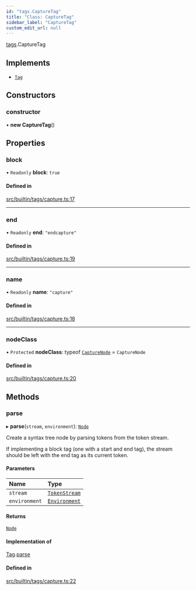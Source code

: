 ```yaml
---
id: "tags.CaptureTag"
title: "Class: CaptureTag"
sidebar_label: "CaptureTag"
custom_edit_url: null
---
```


[tags](../namespaces/tags.md).CaptureTag

## Implements

- [`Tag`](../interfaces/Tag.md)

## Constructors

### constructor

• **new CaptureTag**()

## Properties

### block

• `Readonly` **block**: ``true``

#### Defined in

[src/builtin/tags/capture.ts:17](https://github.com/jg-rp/liquidscript/blob/6bed77c/src/builtin/tags/capture.ts#L17)

___

### end

• `Readonly` **end**: ``"endcapture"``

#### Defined in

[src/builtin/tags/capture.ts:19](https://github.com/jg-rp/liquidscript/blob/6bed77c/src/builtin/tags/capture.ts#L19)

___

### name

• `Readonly` **name**: ``"capture"``

#### Defined in

[src/builtin/tags/capture.ts:18](https://github.com/jg-rp/liquidscript/blob/6bed77c/src/builtin/tags/capture.ts#L18)

___

### nodeClass

• `Protected` **nodeClass**: typeof [`CaptureNode`](tags.CaptureNode.md) = `CaptureNode`

#### Defined in

[src/builtin/tags/capture.ts:20](https://github.com/jg-rp/liquidscript/blob/6bed77c/src/builtin/tags/capture.ts#L20)

## Methods

### parse

▸ **parse**(`stream`, `environment`): [`Node`](../interfaces/Node.md)

Create a syntax tree node by parsing tokens from the token
stream.

If implementing a block tag (one with a start and end tag),
the stream should be left with the end tag as its current
token.

#### Parameters

| Name | Type |
| :------ | :------ |
| `stream` | [`TokenStream`](../interfaces/tokens.TokenStream.md) |
| `environment` | [`Environment`](Environment.md) |

#### Returns

[`Node`](../interfaces/Node.md)

#### Implementation of

[Tag](../interfaces/Tag.md).[parse](../interfaces/Tag.md#parse)

#### Defined in

[src/builtin/tags/capture.ts:22](https://github.com/jg-rp/liquidscript/blob/6bed77c/src/builtin/tags/capture.ts#L22)
